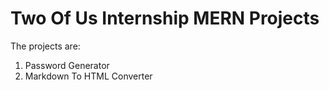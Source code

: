 ﻿# Two Of Us Internship MERN Projects
 
The projects are:
1. Password Generator
2. Markdown To HTML Converter
   
